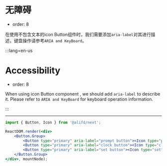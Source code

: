 # 无障碍

- order: 8

在使用不包含文本的icon Button组件时，我们需要添加`aria-label`对其进行描述，键盘操作请参考`ARIA and KeyBoard`。

:::lang=en-us
# Accessibility

- order: 8

When using icon Button component , we should add `aria-label` to describe it. Please refer to `ARIA and KeyBoard` for keyboard operation information.

:::

---

````jsx
import { Button, Icon } from '@alifd/next';

ReactDOM.render(<div>
    <Button.Group>
        <Button type="primary" aria-label="prompt button"><Icon type="prompt" /></Button>
        <Button type="primary" aria-label="clock button"><Icon type="clock" /></Button>
        <Button type="primary" aria-label="set button"><Icon type="set" /></Button>
    </Button.Group>
</div>, mountNode);
````
